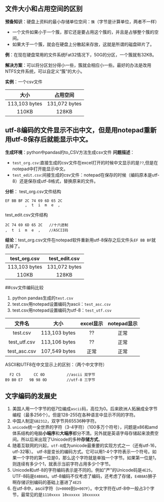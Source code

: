 ## 文件大小和占用空间的区别
**预备知识**：硬盘上资料的最小存储单位空间：`簇`（字节是计算单位，两者不一样）
- 一个文件如果小于一个簇，那它还是要占用这个簇的，并且是占够整个簇的空间。
- 如果大于一个簇，就会在硬盘上分散起来存放，这就是所谓的磁盘碎片了。

**例**：在现在硬盘常用的文件系统Fat32情况下，50G的分区，一个簇就有32KB。

**解决方案**：可以将分区划分得小一些，簇就会相应小一些。最好的办法是改用NTFS文件系统，可以自定义“簇”的大小。

**实例**：一个csv文件

| 大小       | 占用空间   |
| :--------: | :-----:  |
| 113,103 bytes|131,072 bytes |
| 110KB    |   128KB   |


## utf-8编码的文件显示不出中文，但是用notepad重新用utf-8保存后就能显示中文。
**生成环境**：python中pandas的to_CSV方法生成csv文件
**问题描述**：
- `test_org.csv`:直接生成的csv文件在excel打开的时候中文显示的是`??`,但是在notepad中打开能显示中文。
- `test_edit.csv`:间接生成的csv文件：notepad在保存的时候（编码原本是utf-8）还是保存成utf-8格式，替换原来的文件。

**分析**：
test_org.csv文件结构
```
EF BB BF 2C 74 69 6D 65 2C
         ,  t  i  m  e  , 
```
test_edit.csv文件结构
```
2C 74 69 6D 65 2C   //十六进制
,  t  i  m  e  ,    //ASCII码
```
**结论**：test_org.csv文件在notepad软件重新用utf-8保存之后文件头`EF BB BF`就去掉了。

|test_org.csv|test_edit.csv|
| :--------: | :-----:  |
| 113,103 bytes|131,072 bytes |
| 110KB    |   128KB   |

##csv文件编码比较
1. python pandas生成的`test.csv`
2. test.csv用notepad设置编码为ascii：`test_asc.csv`
3. test.csv用notepad设置编码为utf-8：`test_utf.csv`

|文件名|大小|excel显示|notepad显示|
| :----: | :---:  |:----: | :---:  |
|test.csv|113,103 bytes |??|正常|
|test_utf.csv|113,106 bytes|??|正常|
| test_asc.csv|107,549 bytes|正常|正常|

ASCII和UTF8在中文显示上的区别：（两个中文字符）
```
  F2 C5      CC 0D			//ascii 双字节
B9 B0 E7   9B 98 0D			//utf-8 三字节
```

## 文字编码的发展史
1. 美国人用一个字节的低7位编成`ascii`码，高位为0。后来欧洲人拓展成全字节编程（最多256个）。但是128-255在各种语言中显示不同的字符。
2. 中国人制定`GB2312`，双字节共65536种字符。
3. `unicode`统一全世界的字符（3-4字符）（100多万个符号），问题是x86和amd体系结构的电脑**小端序**和**大端序**都分不清。另外就是英语字母存储起来浪费空间。所以后来出现了Unicode的多种**存储方式**。
4. 随着互联网的兴起，`utf-8`成为unicode最重要的实现方式之一（还有utf-16，utf-32等）。
utf-8是变长的编码方式。它可以用1-4个字符表示一个符号。如果一个字符的第一位是0，那么这个字符就是单独一个字节。如果第一位是1，则连续有多少个1，就表示当前字符占用多少个字节。
5. Unicode和utf-8的字符编码表示是不同的。例如"严"的Unicode码是`4E25`，UTF-8码是`E4B8A5`。utf-8编码不仅考虑了编码，还考虑了存储，`E4B8A5`狮子啊存储识别编码的基础上塞进了`4E25`
6. 在utf-8中，ascii字符（`U+0000`到`U+007F`）。中文字符在utf-8中一般占3个字节，最常见的是`1110xxxx 10xxxxxx 10xxxxxx`






